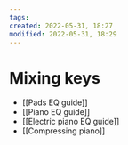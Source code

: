 ```yaml
---
tags: 
created: 2022-05-31, 18:27
modified: 2022-05-31, 18:29
---
```


# Mixing keys
- [[Pads EQ guide]]
- [[Piano EQ guide]]
- [[Electric piano EQ guide]]
- [[Compressing piano]]